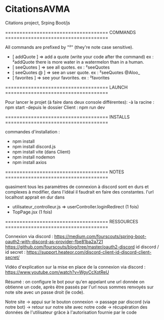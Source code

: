 # CitationsAVMA
Citations project, Srping Boot/js

 ==================================== COMMANDS ====================================

All commands are prefixed by "²" (they're note case sensitive).

  - [   addQuote  ]   =>    add a quote (write your code after the command)
ex : ²addQuote there is more water in a watermelon than in a human.
  - [  seeQuotes  ]   =>    see all quotes.
ex : ²seeQuotes
  - [ seeQuotes @ ]   =>    see an user quote.
ex : ²seeQuotes @Aloo_
  - [  favorites  ]   =>    see your favorites.
ex : ²favorites

  ==================================== LAUNCH ====================================

Pour lancer le projet (à faire dans deux console différentes):
  -à la racine : npm start
  -depuis le dossier Client : npm run dev

 ==================================== INSTALLS ====================================

commandes d'installation :
  - npm install
  - npm install discord.js
  - npm install vite          (dans Client)
  - npm install nodemon
  - npm install axios

 ====================================    NOTES   ====================================
 
 quasiment tous les paramètres de connexion à discord sont en durs et complexes à
 modifier, dans l'idéal il faudrait en faire des constantes.
 l'url localhost apprait en dur dans
  - utilisateur_controlleur.js => userController.loginRedirect        (1 fois)
  - TopPage.jsx                                                       (1 fois)


 ==================================== RESSOURCES ====================================

Connexion via discord :
  https://medium.com/fourscouts/spring-boot-oauth2-with-discord-as-provider-fbe81ba2a721
  https://github.com/fourscouts/blog/tree/master/oauth2-discord
id discord / id secret :
  https://support.heateor.com/discord-client-id-discord-client-secret/

Vidéo d'explication sur la mise en place de la connexion via discord :
  https://www.youtube.com/watch?v=WgyCcXotReU

  Résumé : on configure le bot pour qu'en appelant une url donnée on obtienne un code, après
  être passés par l'url nous sommes renvoyés sur note site avec un passe droit (le code).

  Notre site -> appui sur le bouton connexion -> passage par discord (via notre bot)
  -> retour sur notre site avec notre code -> récupération des données de l'utilisateur
  grâce à l'autorisation fournie par le code

